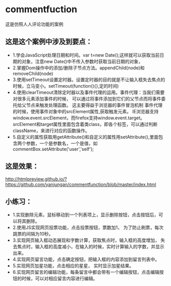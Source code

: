 # commentfuction
这是仿照人人评论功能的案例
## 这是这个案例中涉及到要点：
* 1.学会JavaScript处理日期和时间。var t=new Date();这样就可以获取当前日期的对象，注意new Date()中不传入参数时获取当前日期的对象，
* 2.掌握Dom操作中的添加/删除子节点方法。appendChild(node)和removeChild(node)
* 3.使用setTimeout设置定时器。设置定时器的目的就是不让输入框失去焦点的时候，立马变小。setTimeout(function(){},定的时间)
* 4.使用clearTimeout清除定时器以及事件代理的运用。事件代理：当我们需要对很多元素添加事件的时候，	可以通过将事件添加到它们的父节点而将事件委托给父节点来触发处理函数。
	这主要得益于浏览器的事件冒泡机制
	事件代理的时候，使用事件对象中的srcElement属性,获取触发元素。
	IE浏览器支持window.event.srcElement，而firefox支持window.event.target。srcElement和target属性里面包含着类class，即各个标签，可以通过判断className，来进行对应的函数操作。
* 5.自定义的属性获取用getAttribute()和自定义的属性用setAttribute(),里面包含两个参数，一个是参数名，一个是值，如commentBox.setAttribute('user','self');

## 这是效果：
http://htmlpreview.github.io/?https://github.com/yanjungan/commentfunction/blob/master/index.html

## 小练习：
* 1.实现删除元素，鼠标移动到一个列表项上，显示删除按钮，点击按钮后，可以将其删除。
* 2.使用JS实现网页投票功能，点击投票按钮，票数加1， 为了防止刷票，每次跳票的间隔为10秒。
* 3.实现网页输入框动态展现和字数计算，获取焦点时，输入框的高度增加， 失去焦点时，输入框的高度减小，在输入的时候，实时计算输入的字数，并显示出来。
* 4.实现网页留言功能，点击确定按钮，把输入框的内容添加到留言列表中。
* 5.实现网页加星功能，点击相应的星星， 实时显示加星结果。
* 6.实现网页留言的编辑功能，每条留言中都会带有一个编辑按钮，点击编辑按钮的时候，可以对相应留言内容进行编辑。

